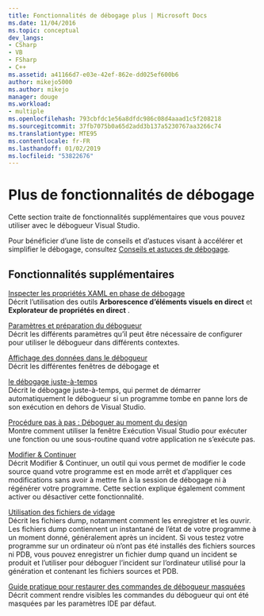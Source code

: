 ```yaml
---
title: Fonctionnalités de débogage plus | Microsoft Docs
ms.date: 11/04/2016
ms.topic: conceptual
dev_langs:
- CSharp
- VB
- FSharp
- C++
ms.assetid: a41166d7-e03e-42ef-862e-dd025ef600b6
author: mikejo5000
ms.author: mikejo
manager: douge
ms.workload:
- multiple
ms.openlocfilehash: 793cbfdc1e56a8dfdc986c08d4aaad1c5f208218
ms.sourcegitcommit: 37fb7075b0a65d2add3b137a5230767aa3266c74
ms.translationtype: MTE95
ms.contentlocale: fr-FR
ms.lasthandoff: 01/02/2019
ms.locfileid: "53822676"
---
```

# <a name="more-debugging-features"></a>Plus de fonctionnalités de débogage
Cette section traite de fonctionnalités supplémentaires que vous pouvez utiliser avec le débogueur Visual Studio.  
  
 Pour bénéficier d’une liste de conseils et d’astuces visant à accélérer et simplifier le débogage, consultez [Conseils et astuces de débogage](https://blogs.msdn.microsoft.com/visualstudio/2015/05/22/debugging-tips-and-tricks/).  
  
## <a name="additional-features"></a>Fonctionnalités supplémentaires  
 [Inspecter les propriétés XAML en phase de débogage](../debugger/inspect-xaml-properties-while-debugging.md)  
 Décrit l’utilisation des outils **Arborescence d’éléments visuels en direct** et **Explorateur de propriétés en direct** .  
  
 [Paramètres et préparation du débogueur](../debugger/debugger-settings-and-preparation.md)  
 Décrit les différents paramètres qu’il peut être nécessaire de configurer pour utiliser le débogueur dans différents contextes.  
  
 [Affichage des données dans le débogueur](../debugger/viewing-data-in-the-debugger.md)  
 Décrit les différentes fenêtres de débogage et  
  
 [le débogage juste-à-temps](../debugger/just-in-time-debugging-in-visual-studio.md)  
 Décrit le débogage juste-à-temps, qui permet de démarrer automatiquement le débogueur si un programme tombe en panne lors de son exécution en dehors de Visual Studio.  
  
 [Procédure pas à pas : Déboguer au moment du design](../debugger/walkthrough-debugging-at-design-time.md)  
 Montre comment utiliser la fenêtre Exécution Visual Studio pour exécuter une fonction ou une sous-routine quand votre application ne s’exécute pas. 
  
 [Modifier & Continuer](../debugger/edit-and-continue.md)  
 Décrit Modifier & Continuer, un outil qui vous permet de modifier le code source quand votre programme est en mode arrêt et d’appliquer ces modifications sans avoir à mettre fin à la session de débogage ni à régénérer votre programme. Cette section explique également comment activer ou désactiver cette fonctionnalité.  
  
 [Utilisation des fichiers de vidage](../debugger/using-dump-files.md)  
 Décrit les fichiers dump, notamment comment les enregistrer et les ouvrir. Les fichiers dump contiennent un instantané de l’état de votre programme à un moment donné, généralement après un incident. Si vous testez votre programme sur un ordinateur où n’ont pas été installés des fichiers sources ni PDB, vous pouvez enregistrer un fichier dump quand un incident se produit et l’utiliser pour déboguer l’incident sur l’ordinateur utilisé pour la génération et contenant les fichiers sources et PDB. 
  
 [Guide pratique pour restaurer des commandes de débogueur masquées](../debugger/how-to-restore-hidden-debugger-commands.md)  
 Décrit comment rendre visibles les commandes du débogueur qui ont été masquées par les paramètres IDE par défaut.
